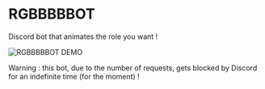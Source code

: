 # RGBBBBBOT

Discord bot that animates the role you want !

![RGBBBBBOT DEMO](https://j.gifs.com/lxZgr5.gif)

Warning : this bot, due to the number of requests, gets blocked by Discord for an indefinite time (for the moment) !
